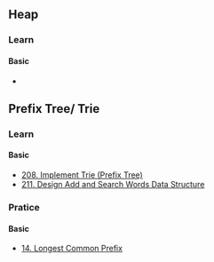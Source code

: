 ## Heap

### Learn

#### Basic

- []()

## Prefix Tree/ Trie

### Learn

#### Basic

- [208. Implement Trie (Prefix Tree)](https://leetcode.cn/problems/implement-trie-prefix-tree/description/)
- [211. Design Add and Search Words Data Structure](https://leetcode.cn/problems/design-add-and-search-words-data-structure/description/)


### Pratice

#### Basic

- [14. Longest Common Prefix](https://leetcode.cn/problems/longest-common-prefix/description/)
